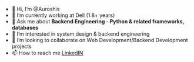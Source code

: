 - 👋 Hi, I’m @Auroshis
- 🔭 I’m currently working at Dell (1.8+ years)
- 💬 Ask me about **Backend Engineering - Python & related frameworks, databases**
- 👀 I’m interested in system design & backend engineering
- 💞️ I’m looking to collaborate on Web Development/Backend Development projects
- 📫 How to reach me <a target="_blank" href="https://www.linkedin.com/in/auroshisray/">LinkedIN</a>


<!---
Auroshis/Auroshis is a ✨ special ✨ repository because its `README.md` (this file) appears on your GitHub profile.
You can click the Preview link to take a look at your changes.
--->
